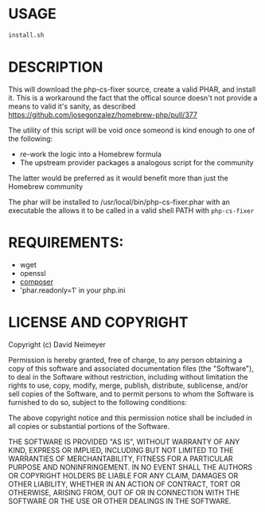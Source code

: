 # USAGE
```bash
install.sh
```

# DESCRIPTION

This will download the php-cs-fixer source, create a valid PHAR, and
install it.
This is a workaround the fact that the offical source doesn't not
provide a means to valid it's sanity, as described
https://github.com/josegonzalez/homebrew-php/pull/377

The utility of this script will be void once someond is kind enough to
one of the following:

* re-work the logic into a Homebrew formula
* The upstream provider packages a analogous script for the community

The latter would be preferred as it would benefit more than just the
Homebrew community

The phar will be installed to /usr/local/bin/php-cs-fixer.phar with an
executable the allows it to be called in a valid shell PATH with
`php-cs-fixer`

# REQUIREMENTS:

* wget
* openssl
* [composer](http://getcomposer.org)
* 'phar.readonly=1' in your php.ini

# LICENSE AND COPYRIGHT

Copyright (c) David Neimeyer

Permission is hereby granted, free of charge, to any person obtaining a copy
of this software and associated documentation files (the "Software"), to deal
in the Software without restriction, including without limitation the rights
to use, copy, modify, merge, publish, distribute, sublicense, and/or sell
copies of the Software, and to permit persons to whom the Software is furnished
to do so, subject to the following conditions:

The above copyright notice and this permission notice shall be included in all
copies or substantial portions of the Software.

THE SOFTWARE IS PROVIDED "AS IS", WITHOUT WARRANTY OF ANY KIND, EXPRESS OR
IMPLIED, INCLUDING BUT NOT LIMITED TO THE WARRANTIES OF MERCHANTABILITY,
FITNESS FOR A PARTICULAR PURPOSE AND NONINFRINGEMENT. IN NO EVENT SHALL THE
AUTHORS OR COPYRIGHT HOLDERS BE LIABLE FOR ANY CLAIM, DAMAGES OR OTHER
LIABILITY, WHETHER IN AN ACTION OF CONTRACT, TORT OR OTHERWISE, ARISING FROM,
OUT OF OR IN CONNECTION WITH THE SOFTWARE OR THE USE OR OTHER DEALINGS IN
THE SOFTWARE.

